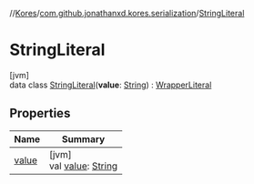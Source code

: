 //[Kores](../../../index.md)/[com.github.jonathanxd.kores.serialization](../index.md)/[StringLiteral](index.md)

# StringLiteral

[jvm]\
data class [StringLiteral](index.md)(**value**: [String](https://kotlinlang.org/api/latest/jvm/stdlib/kotlin/-string/index.html)) : [WrapperLiteral](../-wrapper-literal/index.md)

## Properties

| Name | Summary |
|---|---|
| [value](value.md) | [jvm]<br>val [value](value.md): [String](https://kotlinlang.org/api/latest/jvm/stdlib/kotlin/-string/index.html) |
